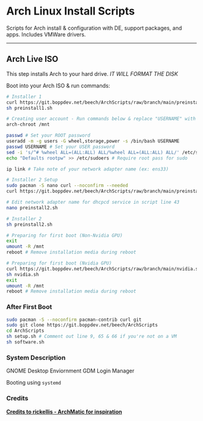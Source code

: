# Arch Linux Install Scripts

Scripts for Arch install & configuration with DE, support packages, and apps. Includes VMWare drivers.

---

## Arch Live ISO

This step installs Arch to your hard drive. *IT WILL FORMAT THE DISK*

Boot into your Arch ISO & run commands:

```bash
# Installer 1
curl https://git.boppdev.net/beech/ArchScripts/raw/branch/main/preinstall1.sh -o preinstall1.sh
sh preinstall1.sh

# Creating user account - Run commands below & replace "USERNAME" with your preferred username.
arch-chroot /mnt

passwd # Set your ROOT password
useradd -m -g users -G wheel,storage,power -s /bin/bash USERNAME
passwd USERNAME # Set your USER password
sed -i 's/^# %wheel ALL=(ALL:ALL) ALL/%wheel ALL=(ALL:ALL) ALL/' /etc/sudoers
echo "Defaults rootpw" >> /etc/sudoers # Require root pass for sudo

ip link # Take note of your network adapter name (ex: ens33)

# Installer 2 Setup
sudo pacman -S nano curl --noconfirm --needed
curl https://git.boppdev.net/beech/ArchScripts/raw/branch/main/preinstall2.sh -o preinstall2.sh

# Edit network adapter name for dhcpcd service in script line 43
nano preinstall2.sh

# Installer 2
sh preinstall2.sh

# Preparing for first boot (Non-Nvidia GPU)
exit
umount -R /mnt
reboot # Remove installation media during reboot

# Preparing for first boot (Nvidia GPU)
curl https://git.boppdev.net/beech/ArchScripts/raw/branch/main/nvidia.sh -o nvidia.sh
sh nvidia.sh
exit
umount -R /mnt
reboot # Remove installation media during reboot
```

### After First Boot

```bash
sudo pacman -S --noconfirm pacman-contrib curl git
sudo git clone https://git.boppdev.net/beech/ArchScripts
cd ArchScripts
sh setup.sh # Comment out line 9, 65 & 66 if you're not on a VM
sh software.sh
```

### System Description
GNOME Desktop Enviornment
GDM Login Manager

Booting using `systemd` 

### Credits
__[Credits to rickellis - ArchMatic for inspiration](https://github.com/ChrisTitusTech/ArchMatic)__